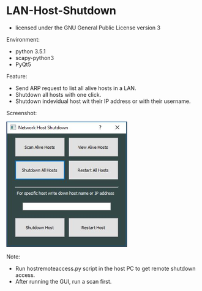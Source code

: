 # LAN-Host-Shutdown
  - licensed under the GNU General Public License version 3

Environment:
  - python 3.5.1
  - scapy-python3
  - PyQt5
  
Feature:
  - Send ARP request to list all alive hosts in a LAN.
  - Shutdown all hosts with one click.
  - Shutdown indevidual host wit their IP address or with their username.

Screenshot:

  ![Alt text](https://raw.githubusercontent.com/A-tanveer/LAN-Host-Shutdown/master/Capture.JPG?raw=true "Screenshot")

Note:
  - Run hostremoteaccess.py script in the host PC to get remote shutdown access.
  - After running the GUI, run a scan first.


